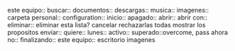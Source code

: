 este equipo::
buscar::
documentos::
descargas::
musica::
imagenes::
carpeta personal::
configuration::
inicio::
apagado::
abrir::
abrir con::
eliminar::
eliminar esta lista?
cancelar
rechazarlas todas
mostrar los propositos
enviar::
quiere::
lunes::
activo::
superado::overcome, pass
ahora no::
finalizando::
este equipo::
escritorio
imagenes